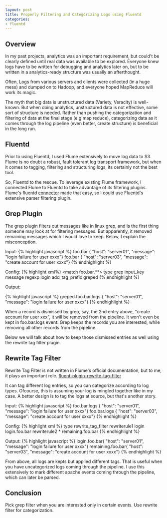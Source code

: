 ```yaml
---
layout: post
title: Properly Filtering and Categorizing Logs using Fluentd
categories:
- fluentd
---
```


## Overview

In my past projects, analytics was an important requirement, but could't be clearly defined until real data was available to be explored. Everyone knew logs have to be written for debugging and analytics later on, but to be written in a analytics-ready structure was usually an afterthought.  

Often, Logs from various servers and clients were collected (in a huge mess) and dumped on to Hadoop, and everyone hoped MapReduce will work its magic.

The myth that big data is unstructured data (Variety, Veracity) is well-known. But when doing analytics, unstructured data is not effective, some sort of structure is needed. Rather than pushing the categorization and filtering of data at the final stage (e.g map reduce), categorizing data as it comes through the log pipeline (even better, create structure) is beneficial in the long run.  

## Fluentd
Prior to using Fluentd, I used Flume extensively to move log data to S3. Flume is no doubt a robust, fault tolerant log transport framework, but when it comes to tagging, filtering and structuring logs, its certainly not the best tool. 

So, Fluentd to the rescue. To leverage existing Flume framework, I connected Flume to Fluentd to take advantage of its filtering plugins. Flume's fluentd [connector](https://github.com/cosmo0920/flume-ng-fluentd-sink) made that easy, so I could use Fluentd's extensive parser filtering plugin. 

## Grep Plugin

The grep plugin filters out messages like in linux grep, and is the first thing someone may look at for filtering messages. But apparently, it removed remaining messages which I would love to keep. Below, I explain the misconception. 

Input: 
{% highlight javascript %}
foo.bar { "host": "server01", "message": "login failure for user xxxx"}
foo.bar { "host": "server03", "message": "create account for user xxxx"}
{% endhighlight %}

Config:
{% highlight xml%}
<match foo.bar.**>
  type grep
  input_key message
  regexp login
  add_tag_prefix greped
</match>
{% endhighlight %}

Output:

{% highlight javascript %}
greped.foo.bar.logs { "host": "server01", "message": "login failure for user xxxx"}
{% endhighlight %}

When a record is dismissed by grep, say,  the 2nd entry above,  "create account for user xxx", it will be removed from the pipeline. It won't even be kept in foo.bar.logs event. Grep keeps the records you are interested, while removing all other records from the pipeline. 

Below we will talk about how to keep those dismissed entries as well using the rewrite tag filter plugin. 

## Rewrite Tag Filter
Rewrite Tag Filter is not written in Flume's official documentation, but to me, it plays an important role.
[fluent-plugin-rewrite-tag-filter](https://github.com/fluent/fluent-plugin-rewrite-tag-filter)

It can tag different log entries, so you can categorize according to log types. Ofcourse, this is assuming your log is mingled together like in my case. A better design is to tag the logs at source, but that's another story. 

Input:
{% highlight javascript %}
foo.bar.logs { "host": "server01", "message": "login failure for user xxxx"}
foo.bar.logs { "host": "server03", "message": "create account for user xxxx"}
{% endhighlight %}

Config:
{% highlight xml %}
<match foo.bar.logs>
  type rewrite_tag_filter
  rewriterule1  login  login.foo.bar
  rewriterule2   *     remaining.foo.bar
</match>
{% endhighlight %}

Output:
{% highlight javascript  %}
login.foo.bar{ "host": "server01", "message": "login failure for user xxxx"}
remaining.foo.bar{ "host": "server03", "message": "create account for user xxxx"}
{% endhighlight %}

From above, all logs are kepts but applied different tags. That is useful when you have uncategorized logs coming through the pipeline. I use this extensively to mark different apache events coming through the pipeline, which can later be parsed.

## Conclusion
 Pick grep filter when you are interested only in certain events. Use rewrite filter for categorization. 




 

